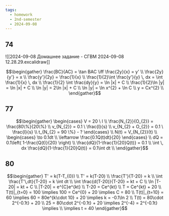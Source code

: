 ```yaml
---
tags:
  - homework
  - 2nd-semester
  - 2024-09-08
---
```


## 74

![[2024-09-08 Домашнее задание - СГВМ 2024-09-08 12.28.29.excalidraw]]

$$\begin{gather}
\frac{BC}{AC} = \tan BAC \iff \frac{2y}{x} = y' \\
\frac{2y}{y'} = x \\
\frac{y'}{2y} = \frac{1}{x} \\
\frac{1}{2}\int \frac{y'}{y} \, dx = \int \frac{1}{x} \, dx  \\
\frac{1}{2} \int \frac{dy}{y} = \ln |x| + C \\
\frac{1}{2}\ln |y| = \ln |x| + C \\
\ln |y| = 2\ln |x| + C \\
\ln |y| = \ln x^{2} + \ln C \\
y = Cx^{2} \\
\end{gather}$$

## 77

$$\begin{gather}
\begin{cases}
V = 20 \ l \\
\frac{N_{2}}{O_{2}} = \frac{80\%}{20\%} \\
v_{N_{2}} = 0.1 \ \frac{l}{s} \\
v_{N_{2} + O_{2}} = 0.1 \ \frac{l}{s} \\
t_{N_{2} = 90 \%} - ?
\end{cases} \\
N(t) = V_{N_{2}}(t) \\
\begin{cases}
\to 0.1dt \\
\leftarrow \frac{0.1Q(t)dt}{20}
\end{cases} \\
dQ = 0.1\left( 1-\frac{Q(t)}{20} \right) \\
\frac{dQ}{1-\frac{1}{20}Q(t)} = 0.1 \\
\int  \, dx \frac{dQ}{1-\frac{1}{20}Q(t)} = 0.1\int dt \\
\end{gather}$$

## 80

$$\begin{gather}
T' = k(T-T_{0}) \\
T' = k(T-20) \\
\frac{T'}{T-20} = k \\
\int  \frac{T'\,dt}{T-20} = k \int dt  \\
\int \frac{d(T-20)}{T-20} = kt + C \\
\ln |T-20| = kt + C \\
|T-20| = e^{C}e^{kt} \\
T-20 = Ce^{kt} \\
T = Ce^{kt} + 20 \\
T(t)|_{t=0} = 100 \implies 100 = Ce^{0} + 20 \implies C = 80 \\
T(t)|_{t=10} = 60 \implies 60 = 80e^{k\cdot 10} + 20 \implies k = -0.1\ln 2 \\
T(t) = 80\cdot 2^{-0.1t} + 20 \\
25 = 80\cdot 2^{-0.1t} + 20 \implies 2^{-4} = 2^{-0.1t} \implies \\
\implies t = 40
\end{gather}$$